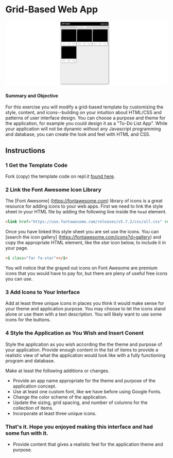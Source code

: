 # Grid-Based Web App

![App Images](images/gridBasedWebAppSplash.png)

#### Summary and Objective
For this exercise you will modify a grid-based template by customizing the style, content, and icons--building on your intuition about HTML/CSS and patterns of user interface design. You can choose a purpose and theme for the application, for example you could design it as a "To-Do List App". While your application will not be dynamic without any Javascript programming and database, you can create the look and feel with HTML and CSS.

## Instructions

### 1 Get the Template Code
Fork (copy) the template code on repl.it [found here](https://repl.it/@jimlyst/Grid-Based-Web-App-Template).

### 2 Link the Font Awesome Icon Library
The [Font Awesome] (https://fontawesome.com) library of icons is a great resource for adding icons to your web apps. First we need to link the style sheet in your HTML file by adding the following line inside the `head` element.

```html
<link href="https://use.fontawesome.com/releases/v5.7.2/css/all.css" rel="stylesheet">
```

Once you have linked this style sheet you are set use the icons. You can [search the icon gallery] (https://fontawesome.com/icons?d=gallery) and copy the appropriate HTML element, like the *star* icon below, to include it in your page.

```html
<i class="far fa-star"></i>
```

You will notice that the grayed out icons on Font Awesome are premium icons that you would have to pay for, but there are pleny of useful free icons you can use.

### 3 Add Icons to Your Interface
Add at least three unique icons in places you think it would make sense for your theme and application purpose. You may choose to let the icons stand alone or use them with a text description. You will likely want to use some icons for the buttons.

### 4 Style the Application as You Wish and Insert Conent
Style the application as you wish according the the theme and purpose of your application. Provide enough content in the list of items to provide a realistic view of what the application would look like with a fully functioning program and database.

Make at least the following additions or changes.
- Provide an app name appropriate for the theme and purpose of the application concept.
- Use at least one custom font, like we have before using Google Fonts.
- Change the color scheme of the application.
- Update the sizing, grid spacing, and number of columns for the collection of items.
- Incorporate at least three unique icons.

### That's it. Hope you enjoyed making this interface and had some fun with it.

- Provide content that gives a realistic feel for the application theme and purpose.
